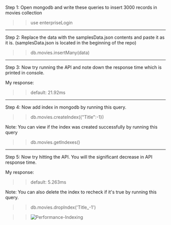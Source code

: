 Step 1: Open mongodb and write these queries to insert 3000 records in movies collection
>> use enterpriseLogin
_______________________________________________________

Step 2: Replace the data with the samplesData.json contents and paste it as it is. (samplesData.json is located in the beginning of the repo)
>> db.movies.insertMany(data)
_______________________________________________________

Step 3: Now try running the API and note down the response time which is printed in console.

My response: 
>> default: 21.92ms
_______________________________________________________

Step 4: Now add index in mongodb by running this query.
>> db.movies.createIndex({"Title":-1})

Note: You can view if the index was created successfully by running this query
>> db.movies.getIndexes()
_______________________________________________________

Step 5: Now try hitting the API. You will the significant decrease in API response time.

My response:
>> default: 5.263ms

Note: You can also delete the index to recheck if it's true by running this query.
>> db.movies.dropIndex('Title_-1')


>> ![Performance-Indexing](https://github.com/user-attachments/assets/e2b9cc4a-d5c6-4051-af38-84fb19375247)
